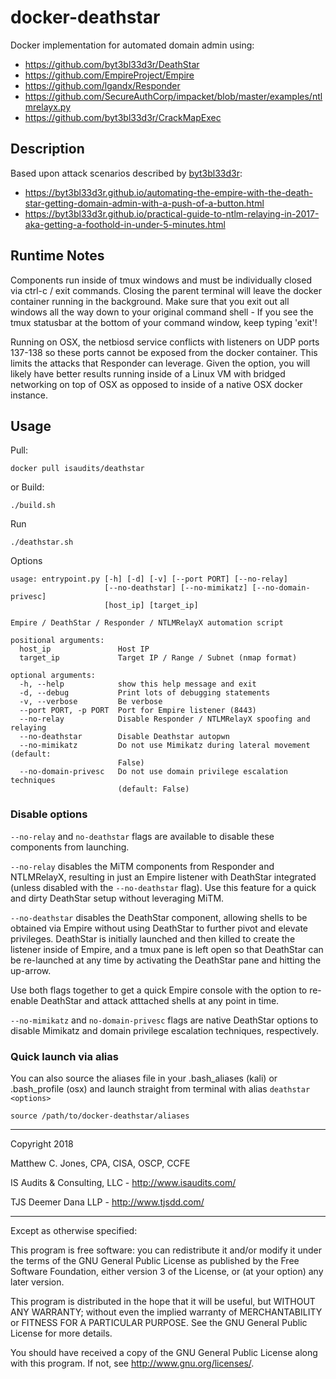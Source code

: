 # docker-deathstar

Docker implementation for automated domain admin using:
* https://github.com/byt3bl33d3r/DeathStar
* https://github.com/EmpireProject/Empire
* https://github.com/lgandx/Responder
* https://github.com/SecureAuthCorp/impacket/blob/master/examples/ntlmrelayx.py
* https://github.com/byt3bl33d3r/CrackMapExec

## Description

Based upon attack scenarios described by [byt3bl33d3r](https://github.com/byt3bl33d3r):
* https://byt3bl33d3r.github.io/automating-the-empire-with-the-death-star-getting-domain-admin-with-a-push-of-a-button.html
* https://byt3bl33d3r.github.io/practical-guide-to-ntlm-relaying-in-2017-aka-getting-a-foothold-in-under-5-minutes.html


## Runtime Notes
Components run inside of tmux windows and must be individually closed via ctrl-c / exit commands.
Closing the parent terminal will leave the docker container running in the background.
Make sure that you exit out all windows all the way down to your original command shell -
If you see the tmux statusbar at the bottom of your command window, keep typing 'exit'!

Running on OSX, the netbiosd service conflicts with listeners on UDP ports 137-138
so these ports cannot be exposed from the docker container. This limits the attacks
that Responder can leverage. Given the option, you will likely have better results
running inside of a Linux VM with bridged networking on top of OSX as opposed to
inside of a native OSX docker instance.

## Usage

Pull:

    docker pull isaudits/deathstar

or Build:

    ./build.sh

Run

    ./deathstar.sh
    
    
Options

    usage: entrypoint.py [-h] [-d] [-v] [--port PORT] [--no-relay]
                         [--no-deathstar] [--no-mimikatz] [--no-domain-privesc]
                         [host_ip] [target_ip]
    
    Empire / DeathStar / Responder / NTLMRelayX automation script
    
    positional arguments:
      host_ip               Host IP
      target_ip             Target IP / Range / Subnet (nmap format)
    
    optional arguments:
      -h, --help            show this help message and exit
      -d, --debug           Print lots of debugging statements
      -v, --verbose         Be verbose
      --port PORT, -p PORT  Port for Empire listener (8443)
      --no-relay            Disable Responder / NTLMRelayX spoofing and relaying
      --no-deathstar        Disable Deathstar autopwn
      --no-mimikatz         Do not use Mimikatz during lateral movement (default:
                            False)
      --no-domain-privesc   Do not use domain privilege escalation techniques
                            (default: False)


### Disable options
```--no-relay``` and ```no-deathstar``` flags are available to disable these components
from launching.

```--no-relay``` disables the MiTM components from Responder and NTLMRelayX, resulting in
just an Empire listener with DeathStar integrated (unless disabled with the ```--no-deathstar```
flag). Use this feature for a quick and dirty DeathStar setup without leveraging MiTM.

```--no-deathstar``` disables the DeathStar component, allowing shells to be obtained via
Empire without using DeathStar to further pivot and elevate privileges. DeathStar is initially
launched and then killed to create the listener inside of Empire, and a tmux pane is left open
so that DeathStar can be re-launched at any time by activating the DeathStar pane and hitting
the up-arrow.

Use both flags together to get a quick Empire console with the option to re-enable DeathStar
and attack atttached shells at any point in time.

```--no-mimikatz``` and ```no-domain-privesc``` flags are native DeathStar options to disable
Mimikatz and domain privilege escalation techniques, respectively.

### Quick launch via alias
You can also source the aliases file in your .bash_aliases (kali) or .bash_profile (osx)
and launch straight from terminal with alias ```deathstar <options>```

    source /path/to/docker-deathstar/aliases

--------------------------------------------------------------------------------

Copyright 2018

Matthew C. Jones, CPA, CISA, OSCP, CCFE

IS Audits & Consulting, LLC - <http://www.isaudits.com/>

TJS Deemer Dana LLP - <http://www.tjsdd.com/>

--------------------------------------------------------------------------------

Except as otherwise specified:

This program is free software: you can redistribute it and/or modify it under
the terms of the GNU General Public License as published by the Free Software
Foundation, either version 3 of the License, or (at your option) any later
version.

This program is distributed in the hope that it will be useful, but WITHOUT ANY
WARRANTY; without even the implied warranty of MERCHANTABILITY or FITNESS FOR A
PARTICULAR PURPOSE. See the GNU General Public License for more details.

You should have received a copy of the GNU General Public License along with
this program. If not, see <http://www.gnu.org/licenses/>.